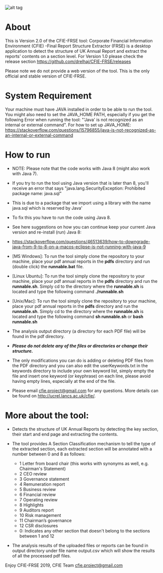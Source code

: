 ![alt tag](http://www.lancaster.ac.uk/staff/elhaj/images/cfie_desktop_logo1.png)

# About
This is Version 2.0 of the CFIE-FRSE tool: Corporate Financial Information Environment (CFIE) -Final Report Structure Extractor (FRSE) is a desktop application to detect the structure of UK Annual Report and extract the reports' contents on a section level.
For Version 1.0 please check the release section https://github.com/drelhaj/CFIE-FRSE/releases

Please note we do not provide a web version of the tool. This is the only official and stable version of CFIE-FRSE.
# System Requirement
Your machine must have JAVA installed in order to be able to run the tool. You might also need to set the JAVA_HOME PATH, especially if you get the following Error when running the tool: "'Java' is not recognized as an internal or external command". For how to set up JAVA_HOME: https://stackoverflow.com/questions/15796855/java-is-not-recognized-as-an-internal-or-external-command

# How to run
* NOTE: Please note that the code works with Java 8 (might also work with Java 7).
 * If you try to run the tool using Java version that is later than 8, you'll receive an error that says "java.lang.SecurityException: Prohibited package name: java.sql"
 * This is due to a package that we import using a library with the name java.sql which is reserved by Java'
 * To fix this you have to run the code using Java 8.
 * See here suggestions on how you can continue keep your current Java version and re-install (run) Java 8:
 * https://stackoverflow.com/questions/46513639/how-to-downgrade-java-from-9-to-8-on-a-macos-eclipse-is-not-running-with-java-9

* [MS Windows]: To run the tool simply clone the repository to your machine, place your pdf annual reports in the **pdfs** directory and run (double click) the **runnable.bat** file.
* [Linux Ubuntu]:  To run the tool simply clone the repository to your machine, place your pdf annual reports in the **pdfs** directory and run the **runnable.sh**. Simply cd to the directory where the **runnable.sh** is located and type the following command **./runnable.sh**
* [Unix/Mac]:  To run the tool simply clone the repository to your machine, place your pdf annual reports in the **pdfs** directory and run the **runnable.sh**. Simply cd to the directory where the **runnable.sh** is located and type the following command **sh runnable.sh** or **bash runnable.sh**
* The analysis output directory (a directory for each PDF file) will be found in the pdf directory. 
* **_Please do not delete any of the files or directories or change their structure._**
* The only modifications you can do is adding or deleting PDF files from the PDF directory and you can also edit the userKeywords.txt in the keywords directory to include your own keyword list, simply empty the file and insert one keyword (or keyphrase) on each line, please avoid having empty lines, especially at the end of the file.

* Please email cfie.project@gmail.com for any questions. More details can be found on http://ucrel.lancs.ac.uk/cfie/.

# More about the tool:
* Detects the structure of UK Annual Reports by detecting the key section, their start and end page and extracting the contents.
* The tool provides A Section Classification mechanism to tell the type of the extracted section, each extracted section will be annotated with a number between 0 and 8 as follows:
  * 1	Letter from board chair (this works with synonyms as well, e.g. Chairman's Statement)
  * 2	CEO review
  * 3	Governance statement
  * 4	Remuneration report
  * 5	Business review
  * 6	Financial review
  * 7	Operating review
  * 8	Highlights
  * 9	Auditors report
  * 10	Risk management
  * 11	Chairman’s governance
  * 12	CSR disclosures
  * 0: Indicates any other section that doesn't belong to the sections between 1 and 12

* The analysis results of the uploaded files or reports can be found in output directory under file name output.csv 
  which will show the results of all the processed pdf files.


Enjoy CFIE-FRSE 2019,
CFIE Team
cfie.project@gmail.com
